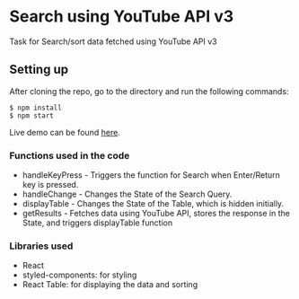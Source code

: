 # Search using YouTube API v3
Task for Search/sort data fetched using YouTube API v3

## Setting up
After cloning the repo, go to the directory and run the following commands:

```
$ npm install
$ npm start
```

Live demo can be found [here](http://ritwij.me:3000).

### Functions used in the code
* handleKeyPress - Triggers the function for Search when Enter/Return key is pressed.
* handleChange - Changes the State of the Search Query.
* displayTable - Changes the State of the Table, which is hidden initially.
* getResults - Fetches data using YouTube API, stores the response in the State, and triggers displayTable function

### Libraries used
* React
* styled-components: for styling
* React Table: for displaying the data and sorting